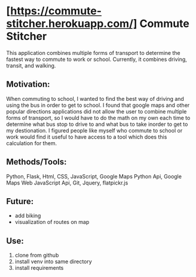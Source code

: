 # [https://commute-stitcher.herokuapp.com/] Commute Stitcher

This application combines multiple forms of transport to determine the fastest way to commute to work or school. Currently, it combines driving, transit, and walking. 

## Motivation:
When commuting to school, I wanted to find the best way of driving and using the bus in order to get to school. I found that google maps and other popular directions applications did not allow the user to combine multiple forms of transport, so I would have to do the math on my own each time to determine what bus stop to drive to and what bus to take inorder to get to my destionation. I figured people like myself who commute to school or work would find it useful to have access to a tool which does this calculation for them. 

## Methods/Tools:
Python, Flask, Html, CSS, JavaScript, Google Maps Python Api, Google Maps Web JavaScript Api, Git, Jquery, flatpickr.js

## Future:
- add biking
- visualization of routes on map

## Use:
1. clone from github
2. install venv into same directory
3. install requirements

